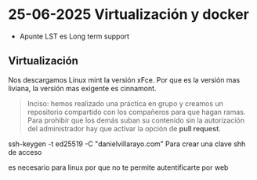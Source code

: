 

# 25-06-2025 Virtualización y docker

* Apunte LST es Long term support

## Virtualización

Nos descargamos Linux mint la versión xFce. Por que es la versión mas liviana, la versión mas exigente es cinnamont.

> Inciso: hemos realizado una práctica en grupo y creamos un repositorio compartido con los compañeros para que hagan ramas.  
> Para prohibir que los demás suban su contenido sin la autorización del administrador hay que activar la opción de **pull request**.


ssh-keygen -t ed25519 -C "danielvillarayo.com"
Para crear una clave shh de acceso

es necesario para linux por que no te permite autentificarte por web








